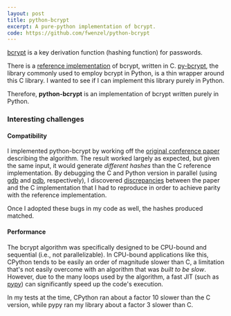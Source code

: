 ```yaml
---
layout: post
title: python-bcrypt
excerpt: A pure-python implementation of bcrypt.
code: https://github.com/fwenzel/python-bcrypt
---
```


[bcrypt](http://en.wikipedia.org/wiki/Bcrypt) is a key derivation function (hashing function) for passwords.

There is a [reference implementation](http://bcrypt.sourceforge.net/) of bcrypt, written in C. [py-bcrypt](https://pypi.python.org/pypi/py-bcrypt/), the library commonly used to employ bcrypt in Python, is a thin wrapper around this C library. I wanted to see if I can implement this library purely in Python.

Therefore, **python-bcrypt** is an implementation of bcrypt written purely in Python.

### Interesting challenges
#### Compatibility
I implemented python-bcrypt by working off the [original conference paper](http://static.usenix.org/events/usenix99/provos/provos_html/node1.html) describing the algorithm. The result worked largely as expected, but given the same input, it would generate *different hashes* than the C reference implementation. By debugging the C and Python version in parallel (using [gdb](http://en.wikipedia.org/wiki/GNU_Debugger) and [pdb](http://docs.python.org/2/library/pdb.html), respectively), I discovered [discrepancies](https://github.com/fwenzel/python-bcrypt/blob/6a7fb96/bcrypt/bcrypt.py#L98) between the paper and the C implementation that I had to reproduce in order to achieve parity with the reference implementation.

Once I adopted these bugs in my code as well, the hashes produced matched.

#### Performance
The bcrypt algorithm was specifically designed to be CPU-bound and sequential (i.e., not parallelizable). In CPU-bound applications like this, CPython tends to be easily an order of magnitude slower than C, a limitation that's not easily overcome with an algorithm that was *built to be slow*. However, due to the many loops used by the algorithm, a fast JIT (such as [pypy](http://pypy.org/)) can significantly speed up the code's execution.

In my tests at the time, CPython ran about a factor 10 slower than the C version, while pypy ran my library about a factor 3 slower than C.

